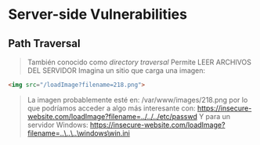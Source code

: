 # Server-side Vulnerabilities

## Path Traversal

> También conocido como _directory traversal_
> Permite LEER ARCHIVOS DEL SERVIDOR
> Imagina un sitio que carga una imagen:

```html
<img src="/loadImage?filename=218.png">
```

> La imagen probablemente esté en: /var/www/images/218.png
> por lo que podríamos acceder a algo más interesante con:
> https://insecure-website.com/loadImage?filename=../../../etc/passwd
> Y para un servidor Windows:
> https://insecure-website.com/loadImage?filename=..\..\..\windows\win.ini


```html

```

```html
```

```html
```

```html
```

```html
```